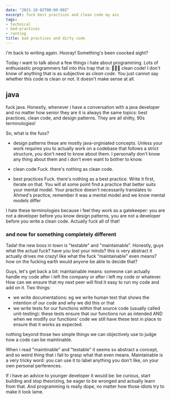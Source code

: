 ```yaml
---
date: "2021-10-02T00:00:00Z"
excerpt: fuck best practices and clean code my ass
tags:
- technical
- bad-practices
- ranting
title: bad practices and dirty code
---
```


i'm back to writing again. Hooray! Something's been coocked aight?

Today i want to talk about a few things i hate about programming. Lots of enthusiastic programmers fall into this trap that is: 🥁🥁🥁 clean code! I don't know of anything that is as subjective as _clean code_. You just cannot say whether this code is clean or not. It doesn't make sense at all.


## java

fuck java. Honestly, whenever i have a conversation with a java developer and no matter how senior they are it is always the same topics: best practices, clean code, and design patterns. They are all shitty, 90s terminologies! 

So, what is the fuss? 

- design patterns
these are mostly java-orginiated concepts. Unless your work requires you to actually work on a codebase that follows a strict structure, you don't need to know about them. I personally don't know any thing about them and i don't even want to bother to know.

- clean code
Fuck. there's nothing as clean code. 

- best practices
Fuck. there's nothing as a best practice. Write it first, iterate on that. You will at some point find a practice that better suits your mental model. Your practice doesn't necessarily translates to Ahmed's practice, remember it was a mental model and we know mental models differ

I hate these terminologies because i feel they work as a gatekeeper: you are not a developer before you know design patterns, you are not a developer before you write a clean code. Actually fuck all of that! 

### and now for something completely different

Tada! the new boss in town is "testable" and "maintainable". Honestly, guys what the actual fuck? have you lost your minds? this is very abstract it actually drives me crazy! like what the fuck "maintainable" even means? how on the fucking earth would anyone be able to decide that?

Guys, let's get back a bit: maintainable means: someone can actually handle my code after i left the company or after i left my code or whatever. How can we ensure that my next peer will find it easy to run my code and add on it. Two things: 

- we write documentations: eg we write human text that shows the intention of our code and why we did this or that
- we write tests for our functions within that source code (usually called unit-testing): these tests ensure that our functions run as intended AND when we modify our functions' code we still have these test in place to ensure that it works as expected.

nothing beyond those two simple things we can objectively use to judge how a code can be maintinable. 

When i read "maintinable" and "testable" it seems so abstract a concept, and so weird thing that i fail to grasp what that even means. Maintainable is a very tricky word: you can use it to label anything you don't like, on your own personal perferences. 

If i have an advice to younger developer it would be: be curious, start building and stop theorizing, be eager to be wronged and actually learn from that. And programming is really dope, no matter how those idiots try to make it look lame.